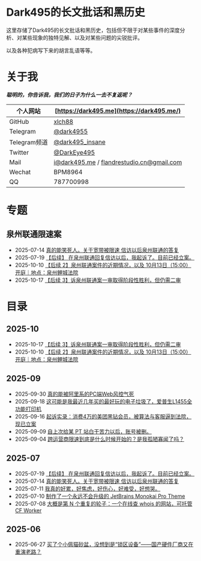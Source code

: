 # Dark495的长文批话和黑历史

这里存储了Dark495的长文批话和黑历史，包括但不限于对某些事件的深度分析、对某些现象的独特见解、以及对某些问题的尖锐批评。

以及各种犯病写下来的胡言乱语等等。

# 关于我

**_聪明的，你告诉我，我们的日子为什么一去不复返呢？_**

| 个人网站     | [https://dark495.me](https://dark495.me/)                                                             |
| ------------ | ----------------------------------------------------------------------------------------------------- |
| GitHub       | [xlch88](https://github.com/xlch88)                                                                   |
| Telegram     | [@dark4955](https://t.me/dark4955)                                                                    |
| Telegram频道 | [@dark495_insane](https://t.me/dark495_insane)                                                        |
| Twitter      | [@DarkEye495](https://twitter.com/DarkEye495)                                                         |
| Mail         | [i@dark495.me](mailto:i@dark495.me) / [flandrestudio.cn@gmail.com](mailto:flandrestudio.cn@gmail.com) |
| Wechat       | BPM8964                                                                                               |
| QQ           | 787700998                                                                                             |

# 专题

## 泉州联通限速案

- 2025-07-14 [真的能笑死人。关于宽带被限速 信访以后泉州联通的答复](./2025-07/2025-07-14_qzunicom_xf.md)
- 2025-07-19 [【后续】 在泉州联通回复信访以后，我起诉了。目前已经立案。](./2025-07/2025-07-19_qzunicom_qs.md)
- 2025-10-10 [【后续 2】泉州联通案件的近期情况，以及 10月13日（15:00）开庭｜地点：泉州鲤城法院](./2025-10/2025-10-10_QuanzhouUnicom.md)
- 2025-10-17 [【后续 3】诉泉州联通案一审取得阶段性胜利，但仍需二审](./2025-10/2025-10-17_QuanzhouUnicom-FirstJudgment.md)

# 目录

## 2025-10

- 2025-10-17 [【后续 3】诉泉州联通案一审取得阶段性胜利，但仍需二审](./2025-10/2025-10-17_QuanzhouUnicom-FirstJudgment.md)
- 2025-10-10 [【后续 2】泉州联通案件的近期情况，以及 10月13日（15:00）开庭｜地点：泉州鲤城法院](./2025-10/2025-10-10_QuanzhouUnicom.md)

## 2025-09

- 2025-09-30 [真的能被阿里系的PC端Web风控气死](./2025-09/2025-09-30_Fuck1688.md)
- 2025-09-18 [这可能是我最近几年买的最好玩的电子垃圾了，爱普生L1455全功能打印机](./2025-09/2025-09-18_printer-L1455.md)
- 2025-09-16 [起诉实录：消费4万的美团黑钻会员，被算法与客服逼到法院，现已立案](./2025-09/2025-09-16_FuckMeituan.MD)
- 2025-09-09 [自上次给某 PT 站白干苦力以后，账号被删。](./2025-09/2025-09-09_pt.md)
- 2025-09-04 [跨运营商限速到底是什么时候开始的？是我孤陋寡闻了吗？](./2025-09/2025-09-04_isp-qos.md)

## 2025-07

- 2025-07-19 [【后续】 在泉州联通回复信访以后，我起诉了。目前已经立案。](./2025-07/2025-07-19_qzunicom_qs.md)
- 2025-07-14 [真的能笑死人。关于宽带被限速 信访以后泉州联通的答复](./2025-07/2025-07-14_qzunicom_xf.md)
- 2025-07-11 [我真的好累，好焦虑，好伤心，好难受，好想哭。](./2025-07/2025-07-11_07-23-19.md)
- 2025-07-10 [制作了一个永远不会升级的 JetBrains Monokai Pro Theme](./2025-07/2025-07-10_jb-monokai.md)
- 2025-07-08 [大概是第 N 个重复的轮子：一个在线查 whois 的网站，可托管 CF Worker](./2025-07/2025-07-08_whois.md)

## 2025-06

- 2025-06-27 [买了个小佩猫砂盆，没想到是“锁区设备”——国产硬件厂商又在重演老路？](./2025-06/2025-06-27_xp.md)
